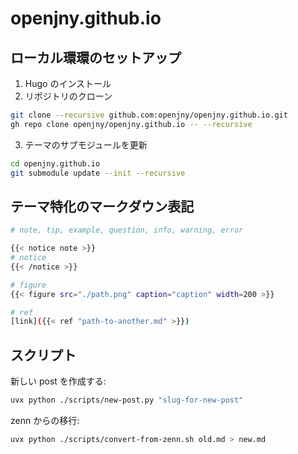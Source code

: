 # openjny.github.io

## ローカル環環のセットアップ

1. Hugo のインストール
2. リポジトリのクローン

```bash
git clone --recursive github.com:openjny/openjny.github.io.git
gh repo clone openjny/openjny.github.io -- --recursive
```

3. テーマのサブモジュールを更新

```bash
cd openjny.github.io
git submodule update --init --recursive
```

## テーマ特化のマークダウン表記

```bash
# note, tip, example, question, info, warning, error

{{< notice note >}}
# notice
{{< /notice >}}

# figure
{{< figure src="./path.png" caption="caption" width=200 >}}

# ref
[link]({{< ref "path-to-another.md" >}})
```

## スクリプト

新しい post を作成する:

```bash
uvx python ./scripts/new-post.py "slug-for-new-post"
```

zenn からの移行:

```bash
uvx python ./scripts/convert-from-zenn.sh old.md > new.md
```
